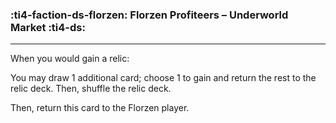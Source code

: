 ### :ti4-faction-ds-florzen: __Florzen Profiteers – Underworld Market__ :ti4-ds:

---
When you would gain a relic:

You may draw 1 additional card; choose 1 to gain and return the rest to the relic deck. Then, shuffle the relic deck.

Then, return this card to the Florzen player.